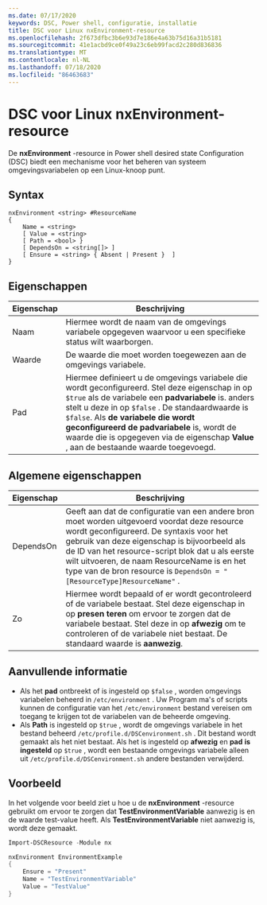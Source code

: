 ```yaml
---
ms.date: 07/17/2020
keywords: DSC, Power shell, configuratie, installatie
title: DSC voor Linux nxEnvironment-resource
ms.openlocfilehash: 2f673dfbc3b6e93d7e186e4a63b75d16a31b5181
ms.sourcegitcommit: 41e1acbd9ce0f49a23c6eb99facd2c280d836836
ms.translationtype: MT
ms.contentlocale: nl-NL
ms.lasthandoff: 07/18/2020
ms.locfileid: "86463683"
---
```

# <a name="dsc-for-linux-nxenvironment-resource"></a>DSC voor Linux nxEnvironment-resource

De **nxEnvironment** -resource in Power shell desired state Configuration (DSC) biedt een mechanisme voor het beheren van systeem omgevingsvariabelen op een Linux-knoop punt.

## <a name="syntax"></a>Syntax

```Syntax
nxEnvironment <string> #ResourceName
{
    Name = <string>
    [ Value = <string>
    [ Path = <bool> }
    [ DependsOn = <string[]> ]
    [ Ensure = <string> { Absent | Present }  ]
}
```

## <a name="properties"></a>Eigenschappen

|Eigenschap |Beschrijving |
|---|---|
|Naam |Hiermee wordt de naam van de omgevings variabele opgegeven waarvoor u een specifieke status wilt waarborgen. |
|Waarde |De waarde die moet worden toegewezen aan de omgevings variabele. |
|Pad |Hiermee definieert u de omgevings variabele die wordt geconfigureerd. Stel deze eigenschap in op `$true` als de variabele een **padvariabele** is. anders stelt u deze in op `$false` . De standaardwaarde is `$false`. Als **de variabele die wordt geconfigureerd de padvariabele** is, wordt de waarde die is opgegeven via de eigenschap **Value** , aan de bestaande waarde toegevoegd. |

## <a name="common-properties"></a>Algemene eigenschappen

|Eigenschap |Beschrijving |
|---|---|
|DependsOn |Geeft aan dat de configuratie van een andere bron moet worden uitgevoerd voordat deze resource wordt geconfigureerd. De syntaxis voor het gebruik van deze eigenschap is bijvoorbeeld als de ID van het resource-script blok dat u als eerste wilt uitvoeren, de naam ResourceName is en het type van de bron resource is `DependsOn = "[ResourceType]ResourceName"` . |
|Zo |Hiermee wordt bepaald of er wordt gecontroleerd of de variabele bestaat. Stel deze eigenschap in op **presen teren** om ervoor te zorgen dat de variabele bestaat. Stel deze in op **afwezig** om te controleren of de variabele niet bestaat. De standaard waarde is **aanwezig**. |

## <a name="additional-information"></a>Aanvullende informatie

- Als het **pad** ontbreekt of is ingesteld op `$false` , worden omgevings variabelen beheerd in `/etc/environment` .
  Uw Program ma's of scripts kunnen de configuratie van het `/etc/environment` bestand vereisen om toegang te krijgen tot de variabelen van de beheerde omgeving.
- Als **Path** is ingesteld op `$true` , wordt de omgevings variabele in het bestand beheerd `/etc/profile.d/DSCenvironment.sh` . Dit bestand wordt gemaakt als het niet bestaat. Als het is ingesteld op **afwezig** en **pad** **is ingesteld** op `$true` , wordt een bestaande omgevings variabele alleen uit `/etc/profile.d/DSCenvironment.sh` andere bestanden verwijderd.

## <a name="example"></a>Voorbeeld

In het volgende voor beeld ziet u hoe u de **nxEnvironment** -resource gebruikt om ervoor te zorgen dat **TestEnvironmentVariable** aanwezig is en de waarde test-value heeft. Als **TestEnvironmentVariable** niet aanwezig is, wordt deze gemaakt.

```powershell
Import-DSCResource -Module nx

nxEnvironment EnvironmentExample
{
    Ensure = "Present"
    Name = "TestEnvironmentVariable"
    Value = "TestValue"
}
```
